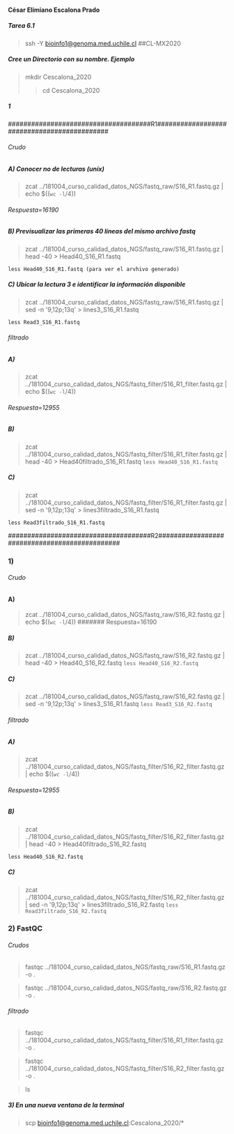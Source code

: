 #### César Elimiano Escalona Prado
##### Tarea 6.1

>ssh -Y bioinfo1@genoma.med.uchile.cl
##CL-MX2020

##### Cree un Directorio con su nombre. Ejemplo

>mkdir Cescalona_2020
>>cd Cescalona_2020

##### 1

#####################################R1############################################

###### Crudo

##### A) Conocer no de lecturas (unix)
>zcat ../181004_curso_calidad_datos_NGS/fastq_raw/S16_R1.fastq.gz | echo $((`wc -l`/4))

###### Respuesta=16190

##### B) Previsualizar las primeras 40 líneas del mismo archivo fastq

>zcat ../181004_curso_calidad_datos_NGS/fastq_raw/S16_R1.fastq.gz | head -40 > Head40_S16_R1.fastq

 `less Head40_S16_R1.fastq (para ver el arvhivo generado)`

##### C) Ubicar la lectura 3 e identificar la información disponible

>zcat ../181004_curso_calidad_datos_NGS/fastq_raw/S16_R1.fastq.gz  | sed -n '9,12p;13q' > lines3_S16_R1.fastq

`less Read3_S16_R1.fastq`

###### filtrado
##### A)
>zcat ../181004_curso_calidad_datos_NGS/fastq_filter/S16_R1_filter.fastq.gz | echo $((`wc -l`/4))
###### Respuesta=12955
##### B)
>zcat ../181004_curso_calidad_datos_NGS/fastq_filter/S16_R1_filter.fastq.gz | head -40 > Head40filtrado_S16_R1.fastq
`less Head40_S16_R1.fastq`
##### C)
>zcat ../181004_curso_calidad_datos_NGS/fastq_filter/S16_R1_filter.fastq.gz  | sed -n '9,12p;13q' > lines3filtrado_S16_R1.fastq

`less Read3filtrado_S16_R1.fastq`

#####################################R2##############################################

### 1)
###### Crudo
#### A)
>zcat ../181004_curso_calidad_datos_NGS/fastq_raw/S16_R2.fastq.gz | echo $((`wc -l`/4))
####### Respuesta=16190
##### B)
>zcat ../181004_curso_calidad_datos_NGS/fastq_raw/S16_R2.fastq.gz | head -40 > Head40_S16_R2.fastq
`less Head40_S16_R2.fastq`
##### C)
>zcat ../181004_curso_calidad_datos_NGS/fastq_raw/S16_R2.fastq.gz  | sed -n '9,12p;13q' > lines3_S16_R1.fastq
`less Read3_S16_R2.fastq`
###### filtrado

##### A)
>zcat ../181004_curso_calidad_datos_NGS/fastq_filter/S16_R2_filter.fastq.gz | echo $((`wc -l`/4))
###### Respuesta=12955
##### B)
>zcat ../181004_curso_calidad_datos_NGS/fastq_filter/S16_R2_filter.fastq.gz | head -40 > Head40filtrado_S16_R2.fastq

`less Head40_S16_R2.fastq`

##### C)
>zcat ../181004_curso_calidad_datos_NGS/fastq_filter/S16_R2_filter.fastq.gz  | sed -n '9,12p;13q' > lines3filtrado_S16_R2.fastq
`less Read3filtrado_S16_R2.fastq`

### 2) FastQC

###### Crudos
>fastqc ../181004_curso_calidad_datos_NGS/fastq_raw/S16_R1.fastq.gz -o .

>fastqc ../181004_curso_calidad_datos_NGS/fastq_raw/S16_R2.fastq.gz -o .

###### filtrado
>fastqc ../181004_curso_calidad_datos_NGS/fastq_filter/S16_R1_filter.fastq.gz -o .

>fastqc ../181004_curso_calidad_datos_NGS/fastq_filter/S16_R2_filter.fastq.gz -o .

>ls

##### 3) En una nueva ventana de la terminal
>scp bioinfo1@genoma.med.uchile.cl:Cescalona_2020/*
